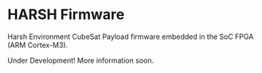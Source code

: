 # HARSH Firmware
Harsh Environment CubeSat Payload firmware embedded in the SoC FPGA (ARM Cortex-M3).

Under Development! More information soon.